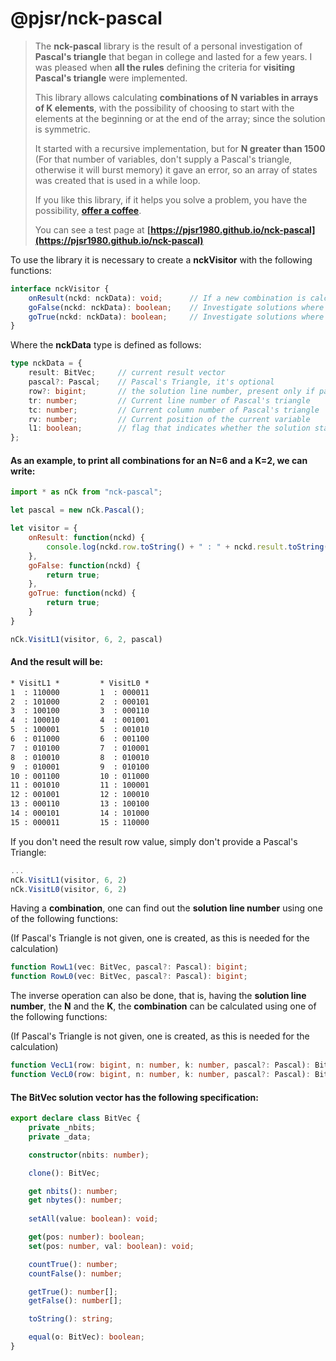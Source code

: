 
# @pjsr/nck-pascal

> The **nck-pascal** library is the result of a personal investigation of **Pascal's triangle** that began in college and lasted for a few years. I was pleased when **all the rules** defining the criteria for **visiting Pascal's triangle** were implemented.
>
> This library allows calculating **combinations of N variables in arrays of K elements**, with the possibility of choosing to start with the elements at the beginning or at the end of the array; since the solution is symmetric.
>
> It started with a recursive implementation, but for **N greater than 1500** (For that number of variables, don't supply a Pascal's triangle, otherwise it will burst memory) it gave an error, so an array of states was created that is used in a while loop.
>
> If you like this library, if it helps you solve a problem, you have the possibility, **[offer a coffee](https://donate.stripe.com/7sIfZ5f36doAe9a8wx "pjsr coffee")**.
>
> You can see a test page at **[https://pjsr1980.github.io/nck-pascal](https://pjsr1980.github.io/nck-pascal)**

To use the library it is necessary to create a **nckVisitor** with the following functions:

```ts
interface nckVisitor {
    onResult(nckd: nckData): void;      // If a new combination is calculated
    goFalse(nckd: nckData): boolean;    // Investigate solutions where the current variable is False
    goTrue(nckd: nckData): boolean;     // Investigate solutions where the current variable is True
}
```

Where the **nckData** type is defined as follows:

```ts
type nckData = {
    result: BitVec;     // current result vector
    pascal?: Pascal;    // Pascal's Triangle, it's optional
    row?: bigint;       // the solution line number, present only if pascal is given
    tr: number;         // Current line number of Pascal's triangle
    tc: number;         // Current column number of Pascal's triangle
    rv: number;         // Current position of the current variable
    l1: boolean;        // flag that indicates whether the solution starts with the variables on the left
};
```

#### As an example, to print all combinations for an N=6 and a K=2, we can write:

```js
import * as nCk from "nck-pascal";

let pascal = new nCk.Pascal();

let visitor = {
    onResult: function(nckd) {
        console.log(nckd.row.toString() + " : " + nckd.result.toString());
	},
    goFalse: function(nckd) {
	    return true;
	},
    goTrue: function(nckd) {
		return true;
	}
}

nCk.VisitL1(visitor, 6, 2, pascal)
```

#### And the result will be:

```txt
* VisitL1 *         * VisitL0 *      
1  : 110000         1  : 000011
2  : 101000         2  : 000101
3  : 100100         3  : 000110
4  : 100010         4  : 001001
5  : 100001         5  : 001010
6  : 011000         6  : 001100
7  : 010100         7  : 010001
8  : 010010         8  : 010010
9  : 010001         9  : 010100
10 : 001100         10 : 011000
11 : 001010         11 : 100001
12 : 001001         12 : 100010
13 : 000110         13 : 100100
14 : 000101         14 : 101000
15 : 000011         15 : 110000
```

If you don't need the result row value, simply don't provide a Pascal's Triangle:

```js
...
nCk.VisitL1(visitor, 6, 2)
nCk.VisitL0(visitor, 6, 2)
```

Having a **combination**, one can find out the **solution line number** using one of the following functions:

(If Pascal's Triangle is not given, one is created, as this is needed for the calculation)

```ts
function RowL1(vec: BitVec, pascal?: Pascal): bigint;
function RowL0(vec: BitVec, pascal?: Pascal): bigint;
```

The inverse operation can also be done, that is, having the **solution line number**, the **N** and the **K**, the **combination** can be calculated using one of the following functions:

(If Pascal's Triangle is not given, one is created, as this is needed for the calculation)

```ts
function VecL1(row: bigint, n: number, k: number, pascal?: Pascal): BitVec;
function VecL0(row: bigint, n: number, k: number, pascal?: Pascal): BitVec;
```

#### The BitVec solution vector has the following specification:

```ts
export declare class BitVec {
    private _nbits;
    private _data;

    constructor(nbits: number);

    clone(): BitVec;

    get nbits(): number;
    get nbytes(): number;
    
    setAll(value: boolean): void;

    get(pos: number): boolean;
    set(pos: number, val: boolean): void;

    countTrue(): number;
    countFalse(): number;

    getTrue(): number[];
    getFalse(): number[];

    toString(): string;

    equal(o: BitVec): boolean;
}
```